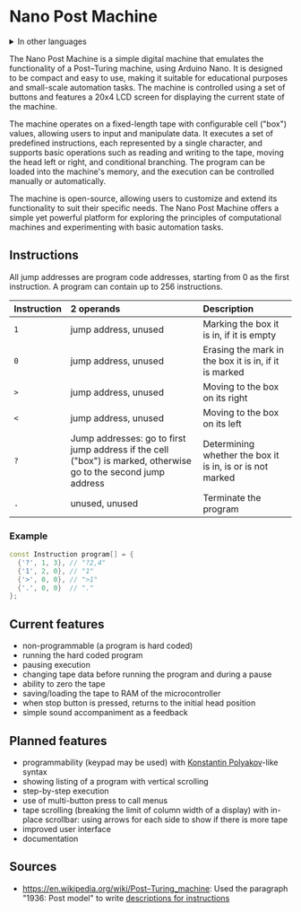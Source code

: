# Nano Post Machine

<details>
  <summary>In other languages</summary>

  - [Русский](README.ru.md)
</details>

The Nano Post Machine is a simple digital machine that emulates the functionality of a Post–Turing machine, using Arduino Nano. It is designed to be compact and easy to use, making it suitable for educational purposes and small-scale automation tasks. The machine is controlled using a set of buttons and features a 20x4 LCD screen for displaying the current state of the machine.

The machine operates on a fixed-length tape with configurable cell ("box") values, allowing users to input and manipulate data. It executes a set of predefined instructions, each represented by a single character, and supports basic operations such as reading and writing to the tape, moving the head left or right, and conditional branching. The program can be loaded into the machine's memory, and the execution can be controlled manually or automatically.

The machine is open-source, allowing users to customize and extend its functionality to suit their specific needs. The Nano Post Machine offers a simple yet powerful platform for exploring the principles of computational machines and experimenting with basic automation tasks.

## Instructions

All jump addresses are program code addresses, starting from 0 as the first instruction. A program can contain up to 256 instructions.

| Instruction | 2 operands | Description |
| :-- | :-- | :-- |
| `1` | jump address, unused | Marking the box it is in, if it is empty |
| `0` | jump address, unused | Erasing the mark in the box it is in, if it is marked |
| `>` | jump address, unused | Moving to the box on its right |
| `<` | jump address, unused | Moving to the box on its left |
| `?` | Jump addresses: go to first jump address if the cell ("box") is marked, otherwise go to the second jump address | Determining whether the box it is in, is or is not marked |
| `.` | unused, unused | Terminate the program |

### Example

```cpp
const Instruction program[] = {
  {'?', 1, 3}, // "?2,4"
  {'1', 2, 0}, // "1"
  {'>', 0, 0}, // ">1"
  {'.', 0, 0}  // "."
};
```

## Current features

- non-programmable (a program is hard coded)
- running the hard coded program
- pausing execution
- changing tape data before running the program and during a pause
- ability to zero the tape
- saving/loading the tape to RAM of the microcontroller
- when stop button is pressed, returns to the initial head position
- simple sound accompaniment as a feedback

## Planned features

- programmability (keypad may be used) with [Konstantin Polyakov](https://kpolyakov.spb.ru/prog/post.htm)-like syntax
- showing listing of a program with vertical scrolling
- step-by-step execution
- use of multi-button press to call menus
- tape scrolling (breaking the limit of column width of a display) with in-place scrollbar: using arrows for each side to show if there is more tape
- improved user interface
- documentation

## Sources
- https://en.wikipedia.org/wiki/Post–Turing_machine: Used the paragraph "1936: Post model" to write [descriptions for instructions](#instructions)

